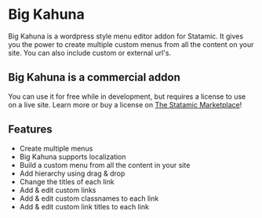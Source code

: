 # Big Kahuna

Big Kahuna is a wordpress style menu editor addon for Statamic. It gives you the power to create multiple custom menus from all the content on your site. You can also include custom or external url's.

## Big Kahuna is a commercial addon
You can use it for free while in development, but requires a license to use on a live site. Learn more or buy a license on [The Statamic Marketplace](https://statamic.com/marketplace/addons/big-kahuna)!

## Features
* Create multiple menus
* Big Kahuna supports localization
* Build a custom menu from all the content in your site
* Add hierarchy using drag & drop
* Change the titles of each link
* Add & edit custom links
* Add & edit custom classnames to each link
* Add & edit custom link titles to each link
